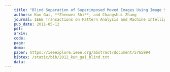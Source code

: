 ```yaml
---
    title: "Blind Separation of Superimposed Moved Images Using Image Statistics"
    authors: Kun Gai, **Zhenwei Shi**, and Changshui Zhang
    journal: IEEE Transactions on Pattern Analysis and Machine Intelligence (TPAMI)
    pub_date: 2011-05-12
    pdf: 
    arxiv: 
    code: 
    page: 
    demo: 
    paper: https://ieeexplore.ieee.org/abstract/document/5765994
    bibtex: /static/bib/2012_kun_gai_blind.txt
    data:
---
```

    